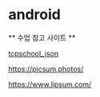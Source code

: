 # android

** 수업 참고 사이트 **

[tcpschool_json](http://tcpschool.com/json/json_basic_structure "tcpschool_json 설명")

<https://picsum.photos/>

<https://www.lipsum.com/>
